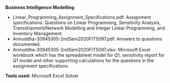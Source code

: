 **Business Intelligence Modelling**

- Linear_Programming_Assignment_Specifications.pdf: Assignment specifications. Questions on Linear Programming, Sensitivity Analysis, Transshipment/Network Modelling and Integer Linear Programming, and Inventory Management. 
- Aniruddha-30945305-2ndSem2020FIT5097.pdf: Answers to questions documented. 
- Aniruddha-30945305-2ndSem2020FIT5097.xlsx: Microsoft Excel workbook which has the spreadsheet model for Q1, sensitivity report for Q1 model and other supporting calculations for the questions in the assignment specifications. 

**Tools used:** Microsoft Excel Solver
